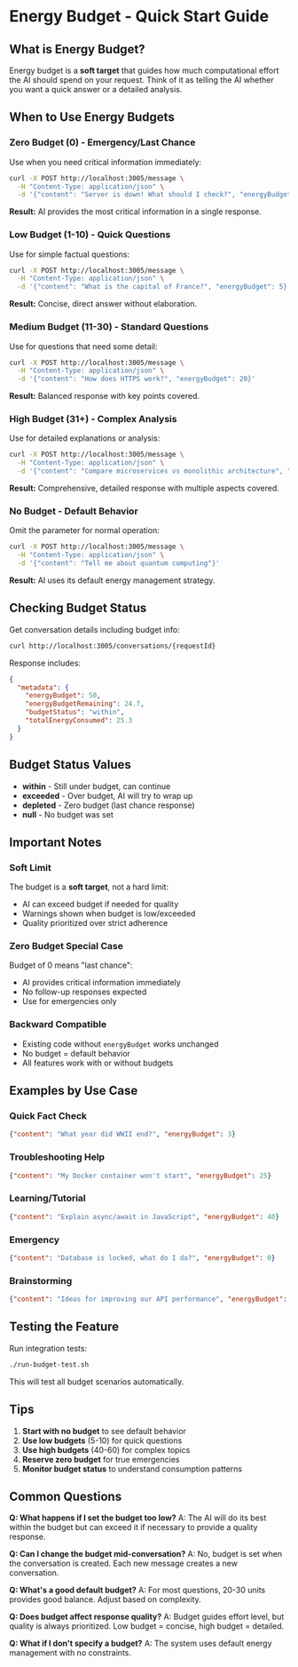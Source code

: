 # Energy Budget - Quick Start Guide

## What is Energy Budget?

Energy budget is a **soft target** that guides how much computational effort the AI should spend on your request. Think of it as telling the AI whether you want a quick answer or a detailed analysis.

## When to Use Energy Budgets

### Zero Budget (0) - Emergency/Last Chance
Use when you need critical information immediately:
```bash
curl -X POST http://localhost:3005/message \
  -H "Content-Type: application/json" \
  -d '{"content": "Server is down! What should I check?", "energyBudget": 0}'
```
**Result:** AI provides the most critical information in a single response.

### Low Budget (1-10) - Quick Questions
Use for simple factual questions:
```bash
curl -X POST http://localhost:3005/message \
  -H "Content-Type: application/json" \
  -d '{"content": "What is the capital of France?", "energyBudget": 5}'
```
**Result:** Concise, direct answer without elaboration.

### Medium Budget (11-30) - Standard Questions
Use for questions that need some detail:
```bash
curl -X POST http://localhost:3005/message \
  -H "Content-Type: application/json" \
  -d '{"content": "How does HTTPS work?", "energyBudget": 20}'
```
**Result:** Balanced response with key points covered.

### High Budget (31+) - Complex Analysis
Use for detailed explanations or analysis:
```bash
curl -X POST http://localhost:3005/message \
  -H "Content-Type: application/json" \
  -d '{"content": "Compare microservices vs monolithic architecture", "energyBudget": 50}'
```
**Result:** Comprehensive, detailed response with multiple aspects covered.

### No Budget - Default Behavior
Omit the parameter for normal operation:
```bash
curl -X POST http://localhost:3005/message \
  -H "Content-Type: application/json" \
  -d '{"content": "Tell me about quantum computing"}'
```
**Result:** AI uses its default energy management strategy.

## Checking Budget Status

Get conversation details including budget info:
```bash
curl http://localhost:3005/conversations/{requestId}
```

Response includes:
```json
{
  "metadata": {
    "energyBudget": 50,
    "energyBudgetRemaining": 24.7,
    "budgetStatus": "within",
    "totalEnergyConsumed": 25.3
  }
}
```

## Budget Status Values

- **within** - Still under budget, can continue
- **exceeded** - Over budget, AI will try to wrap up
- **depleted** - Zero budget (last chance response)
- **null** - No budget was set

## Important Notes

### Soft Limit
The budget is a **soft target**, not a hard limit:
- AI can exceed budget if needed for quality
- Warnings shown when budget is low/exceeded
- Quality prioritized over strict adherence

### Zero Budget Special Case
Budget of 0 means "last chance":
- AI provides critical information immediately
- No follow-up responses expected
- Use for emergencies only

### Backward Compatible
- Existing code without `energyBudget` works unchanged
- No budget = default behavior
- All features work with or without budgets

## Examples by Use Case

### Quick Fact Check
```json
{"content": "What year did WWII end?", "energyBudget": 3}
```

### Troubleshooting Help
```json
{"content": "My Docker container won't start", "energyBudget": 25}
```

### Learning/Tutorial
```json
{"content": "Explain async/await in JavaScript", "energyBudget": 40}
```

### Emergency
```json
{"content": "Database is locked, what do I do?", "energyBudget": 0}
```

### Brainstorming
```json
{"content": "Ideas for improving our API performance", "energyBudget": 60}
```

## Testing the Feature

Run integration tests:
```bash
./run-budget-test.sh
```

This will test all budget scenarios automatically.

## Tips

1. **Start with no budget** to see default behavior
2. **Use low budgets** (5-10) for quick questions
3. **Use high budgets** (40-60) for complex topics
4. **Reserve zero budget** for true emergencies
5. **Monitor budget status** to understand consumption patterns

## Common Questions

**Q: What happens if I set the budget too low?**
A: The AI will do its best within the budget but can exceed it if necessary to provide a quality response.

**Q: Can I change the budget mid-conversation?**
A: No, budget is set when the conversation is created. Each new message creates a new conversation.

**Q: What's a good default budget?**
A: For most questions, 20-30 units provides good balance. Adjust based on complexity.

**Q: Does budget affect response quality?**
A: Budget guides effort level, but quality is always prioritized. Low budget = concise, high budget = detailed.

**Q: What if I don't specify a budget?**
A: The system uses default energy management with no constraints.
